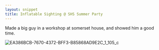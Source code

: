 ```yaml
---
layout: snippet
title: Inflatable Sighting @ SHS Summer Party
---
```


Made a big guy in a workshop at somerset house, and showed him a good time.

![EA386BCB-7670-4372-BFF3-B85868AD9E2C_1_105_c](https://user-images.githubusercontent.com/16444898/178295960-286fb613-53da-487b-8032-afd89eaa67f8.jpeg)
